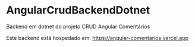 # AngularCrudBackendDotnet
Backend em dotnet do projeto CRUD Angular Comentários

Este backend está hospedado em: https://angular-comentarios.vercel.app
